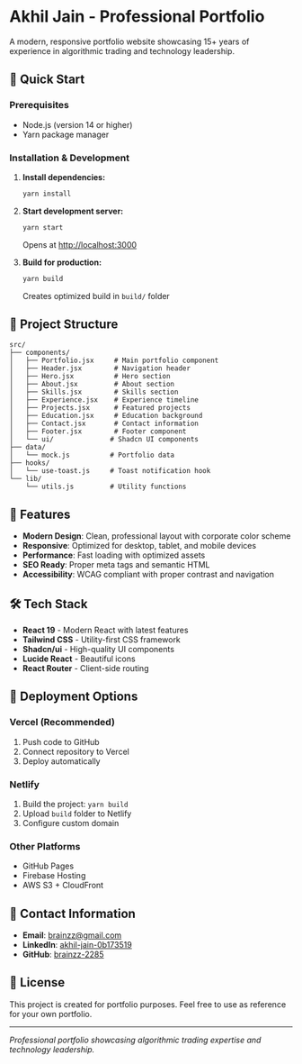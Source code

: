 # Akhil Jain - Professional Portfolio

A modern, responsive portfolio website showcasing 15+ years of experience in algorithmic trading and technology leadership.

## 🚀 Quick Start

### Prerequisites
- Node.js (version 14 or higher)
- Yarn package manager

### Installation & Development

1. **Install dependencies:**
   ```bash
   yarn install
   ```

2. **Start development server:**
   ```bash
   yarn start
   ```
   Opens at [http://localhost:3000](http://localhost:3000)

3. **Build for production:**
   ```bash
   yarn build
   ```
   Creates optimized build in `build/` folder

## 📁 Project Structure
```
src/
├── components/
│   ├── Portfolio.jsx     # Main portfolio component
│   ├── Header.jsx        # Navigation header
│   ├── Hero.jsx          # Hero section
│   ├── About.jsx         # About section
│   ├── Skills.jsx        # Skills section
│   ├── Experience.jsx    # Experience timeline
│   ├── Projects.jsx      # Featured projects
│   ├── Education.jsx     # Education background
│   ├── Contact.jsx       # Contact information
│   ├── Footer.jsx        # Footer component
│   └── ui/              # Shadcn UI components
├── data/
│   └── mock.js          # Portfolio data
├── hooks/
│   └── use-toast.js     # Toast notification hook
└── lib/
    └── utils.js         # Utility functions
```

## 🎨 Features

- **Modern Design**: Clean, professional layout with corporate color scheme
- **Responsive**: Optimized for desktop, tablet, and mobile devices
- **Performance**: Fast loading with optimized assets
- **SEO Ready**: Proper meta tags and semantic HTML
- **Accessibility**: WCAG compliant with proper contrast and navigation

## 🛠 Tech Stack

- **React 19** - Modern React with latest features
- **Tailwind CSS** - Utility-first CSS framework
- **Shadcn/ui** - High-quality UI components
- **Lucide React** - Beautiful icons
- **React Router** - Client-side routing

## 🚀 Deployment Options

### Vercel (Recommended)
1. Push code to GitHub
2. Connect repository to Vercel
3. Deploy automatically

### Netlify
1. Build the project: `yarn build`
2. Upload `build` folder to Netlify
3. Configure custom domain

### Other Platforms
- GitHub Pages
- Firebase Hosting
- AWS S3 + CloudFront

## 📧 Contact Information

- **Email**: brainzz@gmail.com
- **LinkedIn**: [akhil-jain-0b173519](https://www.linkedin.com/in/akhil-jain-0b173519/)
- **GitHub**: [brainzz-2285](https://github.com/brainzz-2285?tab=repositories)

## 📄 License

This project is created for portfolio purposes. Feel free to use as reference for your own portfolio.

---
*Professional portfolio showcasing algorithmic trading expertise and technology leadership.*
